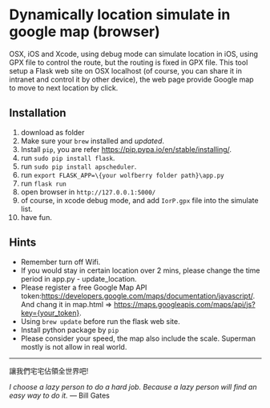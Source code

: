 
# Dynamically location simulate in google map (browser)

OSX, iOS and Xcode, using debug mode can simulate location in iOS, using GPX file to control the route, but the routing is fixed in GPX file. This tool setup a Flask web site on OSX localhost (of course, you can share it in intranet and control it by other device), the web page provide Google map to move to next location by click.

## Installation

1. download as folder
2. Make sure your `brew` installed and *updated*.
3. Install `pip`, you are refer https://pip.pypa.io/en/stable/installing/.
4. run `sudo pip install flask`.
5. run `sudo pip install apscheduler`.
6. run `export FLASK_APP=\{your wolfberry folder path}\app.py`
7. run `flask run`
8. open browser in `http://127.0.0.1:5000/`
9. of course, in xcode debug mode, and add `IorP.gpx` file into the simulate list.
10. have fun.

## Hints

* Remember turn off Wifi.
* If you would stay in certain location over 2 mins, please change the time period in app.py - update_location.
* Please register a free Google Map API token:https://developers.google.com/maps/documentation/javascript/. And chang it in map.html => https://maps.googleapis.com/maps/api/js?key={your_token}.
* Using `brew update` before run the flask web site.
* Install python package by `pip`
* Please consider your speed, the map also include the scale. Superman mostly is not allow in real world.



---------

讓我們宅宅佔領全世界吧!

*I choose a lazy person to do a hard job. Because a lazy person will find an easy way to do it.*
― Bill Gates
